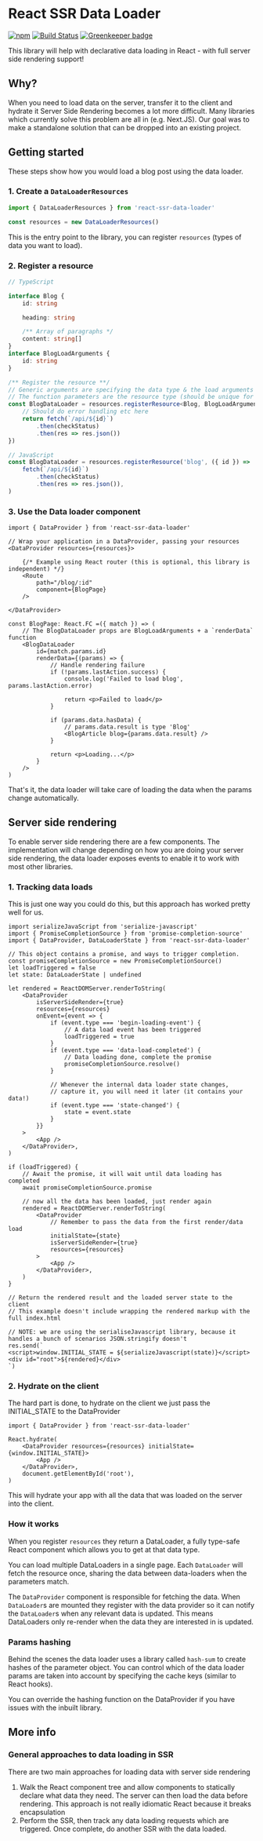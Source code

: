 # React SSR Data Loader

[![npm](https://img.shields.io/npm/v/react-ssr-data-loader)](https://www.npmjs.com/package/react-ssr-data-loader)
[![Build Status](https://travis-ci.com/sevenwestmedia/react-ssr-data-loader.svg?branch=master)](https://travis-ci.com/sevenwestmedia/react-ssr-data-loader) [![Greenkeeper badge](https://badges.greenkeeper.io/sevenwestmedia/react-ssr-data-loader.svg)](https://greenkeeper.io/)

​​This library will help with declarative data loading in React - with full server side rendering support!

## Why?

When you need to load data on the server, transfer it to the client and hydrate it Server Side Rendering becomes a lot more difficult. Many libraries which currently solve this problem are all in (e.g. Next.JS). Our goal was to make a standalone solution that can be dropped into an existing project.

## Getting started

These steps show how you would load a blog post using the data loader.

### 1. Create a `DataLoaderResources`

```ts
import { DataLoaderResources } from 'react-ssr-data-loader'

const resources = new DataLoaderResources()
```

This is the entry point to the library, you can register `resources` (types of data you want to load).

### 2. Register a resource

```ts
// TypeScript

interface Blog {
    id: string

    heading: string

    /** Array of paragraphs */
    content: string[]
}
interface BlogLoadArguments {
    id: string
}

/** Register the resource **/
// Generic arguments are specifying the data type & the load arguments
// The function parameters are the resource type (should be unique for each resource), and a function to load the data
const BlogDataLoader = resources.registerResource<Blog, BlogLoadArguments>('blog', ({ id }) => {
    // Should do error handling etc here
    return fetch(`/api/${id}`)
        .then(checkStatus)
        .then(res => res.json())
})

// JavaScript
const BlogDataLoader = resources.registerResource('blog', ({ id }) =>
    fetch(`/api/${id}`)
        .then(checkStatus)
        .then(res => res.json()),
)
```

### 3. Use the Data loader component

```tsx
import { DataProvider } from 'react-ssr-data-loader'

// Wrap your application in a DataProvider, passing your resources
<DataProvider resources={resources}>

    {/* Example using React router (this is optional, this library is independent) */}
    <Route
        path="/blog/:id"
        component={BlogPage}
    />

</DataProvider>

const BlogPage: React.FC =({ match }) => (
    // The BlogDataLoader props are BlogLoadArguments + a `renderData` function
    <BlogDataLoader
        id={match.params.id}
        renderData={(params) => {
            // Handle rendering failure
            if (!params.lastAction.success) {
                console.log('Failed to load blog', params.lastAction.error)

                return <p>Failed to load</p>
            }

            if (params.data.hasData) {
                // params.data.result is type 'Blog'
                <BlogArticle blog={params.data.result} />
            }

            return <p>Loading...</p>
        }
    />
)
```

That's it, the data loader will take care of loading the data when the params change automatically.

## Server side rendering

To enable server side rendering there are a few components. The implementation will change depending on how you are doing your server side rendering, the data loader exposes events to enable it to work with most other libraries.

### 1. Tracking data loads

This is just one way you could do this, but this approach has worked pretty well for us.

```tsx
import serializeJavaScript from 'serialize-javascript'
import { PromiseCompletionSource } from 'promise-completion-source'
import { DataProvider, DataLoaderState } from 'react-ssr-data-loader'

// This object contains a promise, and ways to trigger completion.
const promiseCompletionSource = new PromiseCompletionSource()
let loadTriggered = false
let state: DataLoaderState | undefined

let rendered = ReactDOMServer.renderToString(
    <DataProvider
        isServerSideRender={true}
        resources={resources}
        onEvent={event => {
            if (event.type === 'begin-loading-event') {
                // A data load event has been triggered
                loadTriggered = true
            }
            if (event.type === 'data-load-completed') {
                // Data loading done, complete the promise
                promiseCompletionSource.resolve()
            }

            // Whenever the internal data loader state changes,
            // capture it, you will need it later (it contains your data!)
            if (event.type === 'state-changed') {
                state = event.state
            }
        }}
    >
        <App />
    </DataProvider>,
)

if (loadTriggered) {
    // Await the promise, it will wait until data loading has completed
    await promiseCompletionSource.promise

    // now all the data has been loaded, just render again
    rendered = ReactDOMServer.renderToString(
        <DataProvider
            // Remember to pass the data from the first render/data load
            initialState={state}
            isServerSideRender={true}
            resources={resources}
        >
            <App />
        </DataProvider>,
    )
}

// Return the rendered result and the loaded server state to the client
// This example doesn't include wrapping the rendered markup with the full index.html

// NOTE: we are using the serialiseJavascript library, because it handles a bunch of scenarios JSON.stringify doesn't
res.send(`
<script>window.INITIAL_STATE = ${serializeJavascript(state)}</script>
<div id="root">${rendered}</div>
`)
```

### 2. Hydrate on the client

The hard part is done, to hydrate on the client we just pass the INITIAL_STATE to the DataProvider

```tsx
import { DataProvider } from 'react-ssr-data-loader'

React.hydrate(
    <DataProvider resources={resources} initialState={window.INITIAL_STATE}>
        <App />
    </DataProvider>,
    document.getElementById('root'),
)
```

This will hydrate your app with all the data that was loaded on the server into the client.

### How it works

When you register `resources` they return a DataLoader, a fully type-safe React component which allows you to get at that data type.

You can load multiple DataLoaders in a single page. Each `DataLoader` will fetch the resource once, sharing the data between data-loaders when the parameters match.

​​The `DataProvider` component is responsible for fetching the data. When `DataLoader`s are mounted they register with the data provider so it can notify the `DataLoader`s when any relevant data is updated. This means DataLoaders only re-render when the data they are interested in is updated.

### Params hashing

Behind the scenes the data loader uses a library called `hash-sum` to create hashes of the parameter object. You can control which of the data loader params are taken into account by specifying the cache keys (similar to React hooks).

You can override the hashing function on the DataProvider if you have issues with the inbuilt library.

## More info

### General approaches to data loading in SSR

There are two main approaches for loading data with server side rendering

1. Walk the React component tree and allow components to statically declare what data they need. The server can then load the data before rendering. This approach is not really idiomatic React because it breaks encapsulation
2. Perform the SSR, then track any data loading requests which are triggered. Once complete, do another SSR with the data loaded.
